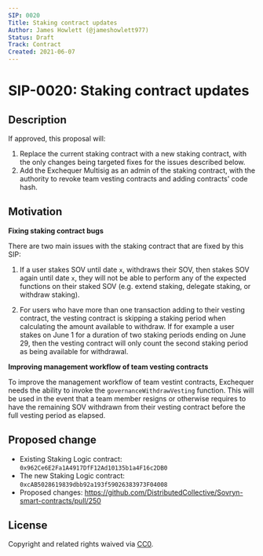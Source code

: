 ```yaml
---
SIP: 0020
Title: Staking contract updates
Author: James Howlett (@jameshowlett977)
Status: Draft
Track: Contract
Created: 2021-06-07
---
```


# SIP-0020: Staking contract updates

## Description  

If approved, this proposal will:

1. Replace the current staking contract with a new staking contract, with the only changes being targeted fixes for the issues described below.
2. Add the Exchequer Multisig as an admin of the staking contract, with the authority to revoke team vesting contracts and adding contracts' code hash.

## Motivation  

**Fixing staking contract bugs**  

There are two main issues with the staking contract that are fixed by this SIP:

1. If a user stakes SOV until date `x`, withdraws their SOV, then stakes SOV again until date `x`, they will not be able to perform any of the expected functions on their staked SOV (e.g. extend staking, delegate staking, or withdraw staking).

2. For users who have more than one transaction adding to their vesting contract, the vesting contract is skipping a staking period when calculating the amount available to withdraw. If for example a user stakes on June 1 for a duration of two staking periods ending on June 29, then the vesting contract will only count the second staking period as being available for withdrawal.

**Improving management workflow of team vesting contracts**  

To improve the management workflow of team vestint contracts, Exchequer needs the ability to invoke the `governanceWithdrawVesting` function. This will be used in the event that a team member resigns or otherwise requires to have the remaining SOV withdrawn from their vesting contract before the full vesting period as elapsed.

## Proposed change  

- Existing Staking Logic contract: `0x962Ce6E2Fa1A4917DfF12Ad10135b1a4F16c2DB0`
- The new Staking Logic contract: `0xcAB5028619839dbb92a193f59026383973F04008`
- Proposed changes: https://github.com/DistributedCollective/Sovryn-smart-contracts/pull/250  

## License
Copyright and related rights waived via [CC0](https://creativecommons.org/publicdomain/zero/1.0/).